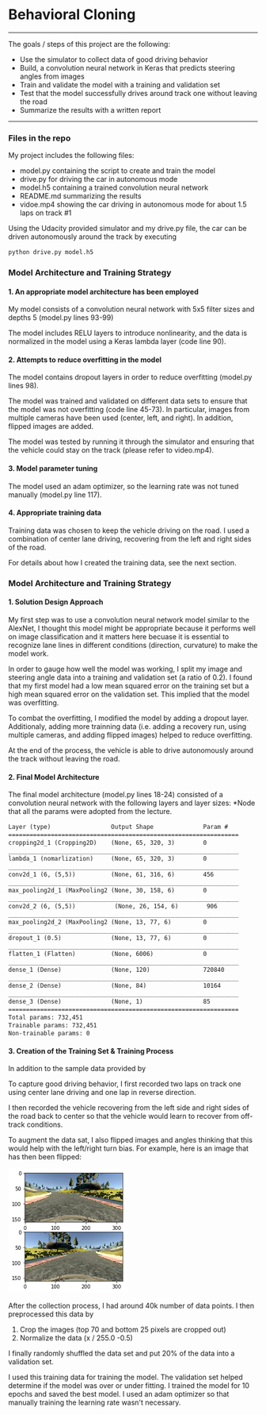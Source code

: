 # **Behavioral Cloning** 

---

The goals / steps of this project are the following:
* Use the simulator to collect data of good driving behavior
* Build, a convolution neural network in Keras that predicts steering angles from images
* Train and validate the model with a training and validation set
* Test that the model successfully drives around track one without leaving the road
* Summarize the results with a written report


[//]: # (Image References)

[image1]: ./examples/placeholder.png "Model Visualization"
[image2]: ./examples/placeholder.png "Grayscaling"
[image3]: ./examples/placeholder_small.png "Recovery Image"
[image4]: ./examples/placeholder_small.png "Recovery Image"
[image5]: ./examples/placeholder_small.png "Recovery Image"
[image6]: ./examples/rand_image.png "Normal Image"
[image7]: ./examples/rand_image_flipped.png "Flipped Image"
 
---
### Files in the repo

My project includes the following files:
* model.py containing the script to create and train the model
* drive.py for driving the car in autonomous mode
* model.h5 containing a trained convolution neural network 
* README.md summarizing the results
* vidoe.mp4 showing the car driving in autonomous mode for about 1.5 laps on track #1

Using the Udacity provided simulator and my drive.py file, the car can be driven autonomously around the track by executing 
```sh
python drive.py model.h5
```

### Model Architecture and Training Strategy

#### 1. An appropriate model architecture has been employed

My model consists of a convolution neural network with 5x5 filter sizes and depths 5 (model.py lines 93-99) 

The model includes RELU layers to introduce nonlinearity, and the data is normalized in the model using a Keras lambda layer (code line 90). 

#### 2. Attempts to reduce overfitting in the model

The model contains dropout layers in order to reduce overfitting (model.py lines 98). 

The model was trained and validated on different data sets to ensure that the model was not overfitting (code line 45-73).
In particular, images from multiple cameras have been used (center, left, and right). In addition, flipped images are added. 

The model was tested by running it through the simulator and ensuring that the vehicle could stay on the track (please refer to video.mp4).

#### 3. Model parameter tuning

The model used an adam optimizer, so the learning rate was not tuned manually (model.py line 117).

#### 4. Appropriate training data

Training data was chosen to keep the vehicle driving on the road. I used a combination of center lane driving, recovering from the left and right sides of the road. 

For details about how I created the training data, see the next section. 

### Model Architecture and Training Strategy

#### 1. Solution Design Approach


My first step was to use a convolution neural network model similar to the AlexNet,  I thought this model might be appropriate because it performs well on image classification and it matters here becuase it is essential to recognize lane lines in different conditions (direction, curvature) to make the model work.  

In order to gauge how well the model was working, I split my image and steering angle data into a training and validation set (a ratio of 0.2). I found that my first model had a low mean squared error on the training set but a high mean squared error on the validation set. This implied that the model was overfitting. 

To combat the overfitting, I modified the model by adding a dropout layer. Additionaly, adding more trainning data (i.e. adding a recovery run, using multiple cameras, and adding flipped images) helped to reduce overfitting. 

At the end of the process, the vehicle is able to drive autonomously around the track without leaving the road.

#### 2. Final Model Architecture

The final model architecture (model.py lines 18-24) consisted of a convolution neural network with the following layers and layer sizes:
*Node that all the params were adopted from the lecture. 
```text
Layer (type)                 Output Shape              Param #    
=================================================================
cropping2d_1 (Cropping2D)    (None, 65, 320, 3)        0         
_________________________________________________________________
lambda_1 (nomarlization)     (None, 65, 320, 3)        0         
_________________________________________________________________
conv2d_1 (6, (5,5))          (None, 61, 316, 6)        456       
_________________________________________________________________
max_pooling2d_1 (MaxPooling2 (None, 30, 158, 6)        0         
_________________________________________________________________
conv2d_2 (6, (5,5))           (None, 26, 154, 6)        906       
_________________________________________________________________
max_pooling2d_2 (MaxPooling2 (None, 13, 77, 6)         0         
_________________________________________________________________
dropout_1 (0.5)              (None, 13, 77, 6)         0         
_________________________________________________________________
flatten_1 (Flatten)          (None, 6006)              0         
_________________________________________________________________
dense_1 (Dense)              (None, 120)               720840    
_________________________________________________________________
dense_2 (Dense)              (None, 84)                10164     
_________________________________________________________________
dense_3 (Dense)              (None, 1)                 85        
=================================================================
Total params: 732,451
Trainable params: 732,451
Non-trainable params: 0
```
#### 3. Creation of the Training Set & Training Process
In addition to the sample data provided by 

To capture good driving behavior, I first recorded two laps on track one using center lane driving and one lap in reverse direction. 

I then recorded the vehicle recovering from the left side and right sides of the road back to center so that the vehicle would learn to recover from off-track conditions. 

To augment the data sat, I also flipped images and angles thinking that this would help with the left/right turn bias. For example, here is an image that has then been flipped:

![alt text][image7]

After the collection process, I had around 40k number of data points.
I then preprocessed this data by 
1. Crop the images (top 70 and bottom 25 pixels are cropped out)
2. Normalize the data (x / 255.0 -0.5)

I finally randomly shuffled the data set and put 20% of the data into a validation set. 

I used this training data for training the model. The validation set helped determine if the model was over or under fitting. I trained the model for 10 epochs and saved the best model. I used an adam optimizer so that manually training the learning rate wasn't necessary.

